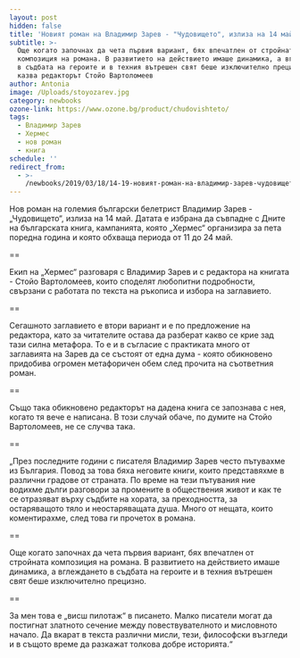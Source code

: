 ```yaml
---
layout: post
hidden: false
title: 'Новият роман на Владимир Зарев - "Чудовището", излиза на 14 май'
subtitle: >-
  Още когато започнах да чета първия вариант, бях впечатлен от стройната
  композиция на романа. В развитието на действието имаше динамика, а вглеждането
  в съдбата на героите и в техния вътрешен свят беше изключително прецизно,
  казва редакторът Стойо Вартоломеев
author: Antonia
image: /Uploads/stoyozarev.jpg
category: newbooks
ozone-link: https://www.ozone.bg/product/chudovishteto/
tags:
  - Владимир Зарев
  - Хермес
  - нов роман
  - книга
schedule: ''
redirect_from:
  - >-
    /newbooks/2019/03/18/14-19-новият-роман-на-владимир-зарев-чудовището-излиза-на-14-май
---
```

Нов роман на големия български белетрист Владимир Зарев - „Чудовището“, излиза на 14 май. Датата е избрана да съвпадне с Дните на българската книга, кампанията, която „Хермес“ организира за пета поредна година и която обхваща периода от 11 до 24 май. 

\==

Екип на „Хермес“ разговаря с Владимир Зарев и с редактора на книгата - Стойо Вартоломеев, които споделят любопитни подробности, свързани с работата по текста на ръкописа и избора на заглавието. 

\==

Сегашното заглавието е втори вариант и е по предложение на редактора, като за читателите остава да разберат какво се крие зад тази силна метафора. То е и в съгласие с практиката много от заглавията на Зарев да се състоят от една дума - която обикновено придобива огромен метафоричен обем след прочита на съответния роман.

\==

Също така обикновено редакторът на дадена книга се запознава с нея, когато тя вече е написана. В този случай обаче, по думите на Стойо Вартоломеев, не се случва така. 

\==

„През последните години с писателя Владимир Зарев често пътувахме из България. Повод за това бяха неговите книги, които представяхме в различни градове от страната. По време на тези пътувания ние водихме дълги разговори за промените в обществения живот и как те се отразяват върху съдбите на хората, за преходността, за остаряващото тяло и неостаряващата душа. Много от нещата, които коментирахме, след това ги прочетох в романа.

\==

Още когато започнах да чета първия вариант, бях впечатлен от стройната композиция на романа. В развитието на действието имаше динамика, а вглеждането в съдбата на героите и в техния вътрешен свят беше изключително прецизно. 

\==

За мен това е „висш пилотаж“ в писането. Малко писатели могат да постигнат златното сечение между повествувателното и мисловното начало. Да вкарат в текста различни мисли, тези, философски възгледи и в същото време да разкажат толкова добре историята.“
